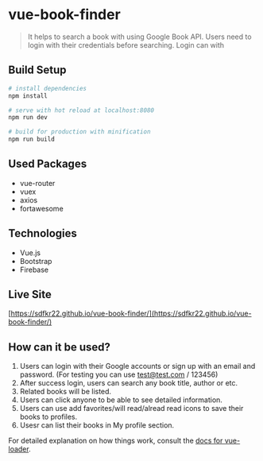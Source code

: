 # vue-book-finder

> It helps to search a book with using Google Book API. Users need to login with their credentials before searching. Login can with 

## Build Setup

``` bash
# install dependencies
npm install

# serve with hot reload at localhost:8080
npm run dev

# build for production with minification
npm run build
```
## Used Packages
- vue-router
- vuex
- axios
- fortawesome

## Technologies
- Vue.js
- Bootstrap
- Firebase

## Live Site
[https://sdfkr22.github.io/vue-book-finder/](https://sdfkr22.github.io/vue-book-finder/)

## How can it be used?
1. Users can login with their Google accounts or sign up with an email and password.
(For testing you can use test@test.com / 123456)
2. After success login, users can search any book title, author or etc.
3. Related books will be listed.
4. Users can click anyone to be able to see detailed information. 
5. Users can use add favorites/will read/alread read icons to save their books to profiles.
6. Usesr can list their books in My profile section.
 

For detailed explanation on how things work, consult the [docs for vue-loader](http://vuejs.github.io/vue-loader).
